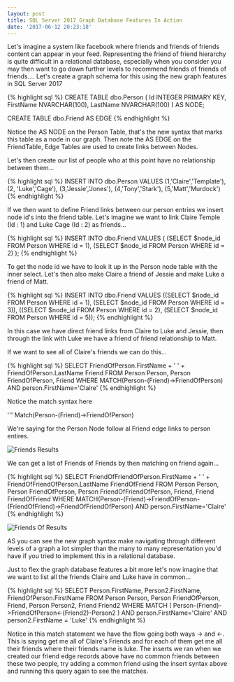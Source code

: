 ```yaml
---
layout: post
title: SQL Server 2017 Graph Database Features In Action
date: '2017-06-12 20:23:18'
---
```

Let's imagine a system like facebook where friends and friends of friends content can appear in your feed. Representing the friend of friend hierarchy is quite difficult in a relational database, especially when you consider you may then want to go down further levels to recommend friends of friends of friends.... Let's create a graph schema for this using the new graph features in SQL Server 2017

{% highlight sql %}
CREATE TABLE dbo.Person (
  Id INTEGER PRIMARY KEY, 
  FirstName NVARCHAR(100),
  LastName NVARCHAR(100)
) AS NODE;

CREATE TABLE dbo.Friend AS EDGE
{% endhighlight %}

Notice the AS NODE on the Person Table, that's the new syntax that marks this table as a node in our graph. Then note the AS EDGE on the FriendTable, Edge Tables are used to create links between Nodes.

Let's then create our list of people who at this point have no relationship between them...

{% highlight sql %}
INSERT INTO dbo.Person 
VALUES 
    (1,'Claire','Template'),
    (2, 'Luke','Cage'),
    (3,'Jessie','Jones'),
    (4,'Tony','Stark'),
    (5,'Matt','Murdock')
{% endhighlight %}

If we then want to define Friend links between our person entries  we insert node id's into the friend table. Let's imagine we want to link Claire Temple (Id : 1) and Luke Cage (Id : 2) as friends...

{% highlight sql %}
INSERT INTO dbo.Friend 
VALUES 
(
    (SELECT $node_id FROM Person WHERE id = 1), 
    (SELECT $node_id FROM Person WHERE id = 2)
);
{% endhighlight %}

To get the node id we have to look it up in the Person node table with the inner select. Let's then also make Claire a friend of Jessie and make Luke a friend of Matt.

{% highlight sql %}
INSERT INTO dbo.Friend 
VALUES 
((SELECT $node_id FROM Person WHERE id = 1), (SELECT $node_id FROM Person WHERE id = 3)),
((SELECT $node_id FROM Person WHERE id = 2), (SELECT $node_id FROM Person WHERE id = 5));
{% endhighlight %}

In this case we have direct friend links from Claire to Luke and Jessie, then through the link with Luke we have a friend of friend relationship to Matt.

If we want to see all of Claire's friends we can do this...

{% highlight sql %}
SELECT 
    FriendOfPerson.FirstName + ' ' + FriendOfPerson.LastName Friend
FROM 
    Person Person, 
    Person FriendOfPerson, 
    Friend
WHERE 
    MATCH(Person-(Friend)->FriendOfPerson)
    AND person.FirstName='Claire'
{% endhighlight %}

Notice the match syntax here 

''' Match(Person-(Friend)->FriendOfPerson)

We're saying for the Person Node follow al Friend edge links to person entires.

![Friends Results]({{site.url}}/content/images/2017-graph/friends.PNG)

We can get a list of Friends of Friends by then matching on friend again...

{% highlight sql %}
SELECT 
    FriendOfFriendOfPerson.FirstName + ' ' + FriendOfFriendOfPerson.LastName FriendOfFriend
FROM 
    Person Person, 
    Person FriendOfPerson, 
    Person FriendOfFriendOfPerson,
    Friend,
    Friend FriendOfFriend
WHERE
    MATCH(Person-(Friend)->FriendOfPerson-(FriendOfFriend)->FriendOfFriendOfPerson)
    AND person.FirstName='Claire'
{% endhighlight %}

![Friends Of Results]({{site.url}}/content/images/2017-graph/friend-of-friend.PNG)

AS you can see the new graph syntax make navigating through different levels of a graph a lot simpler than the many to many representation you'd have if you tried to implement this in a relational database.

Just to flex the graph database features a bit more let's now imagine that we want to list all the friends Claire and Luke have in common...

{% highlight sql %}
SELECT 
    Person.FirstName,
    Person2.FirstName,
    FriendOfPerson.FirstName
FROM 
    Person Person, 
    Person FriendOfPerson, 
    Friend,
    Person Person2, 
    Friend Friend2
WHERE 
    MATCH
    (
        Person-(Friend)->FriendOfPerson<-(Friend2)-Person2
    )
    AND person.FirstName='Claire'
    AND person2.FirstName = 'Luke'
{% endhighlight %}

Notice in this match statement we have the flow going both ways -> and <-. This is saying get me all of Claire's Friends and for each of them get me all their friends where their friends name is luke. The inserts we ran when we created our friend edge records above have no common friends between these two people, try adding a common friend using the insert syntax above and running this query again to see the matches.